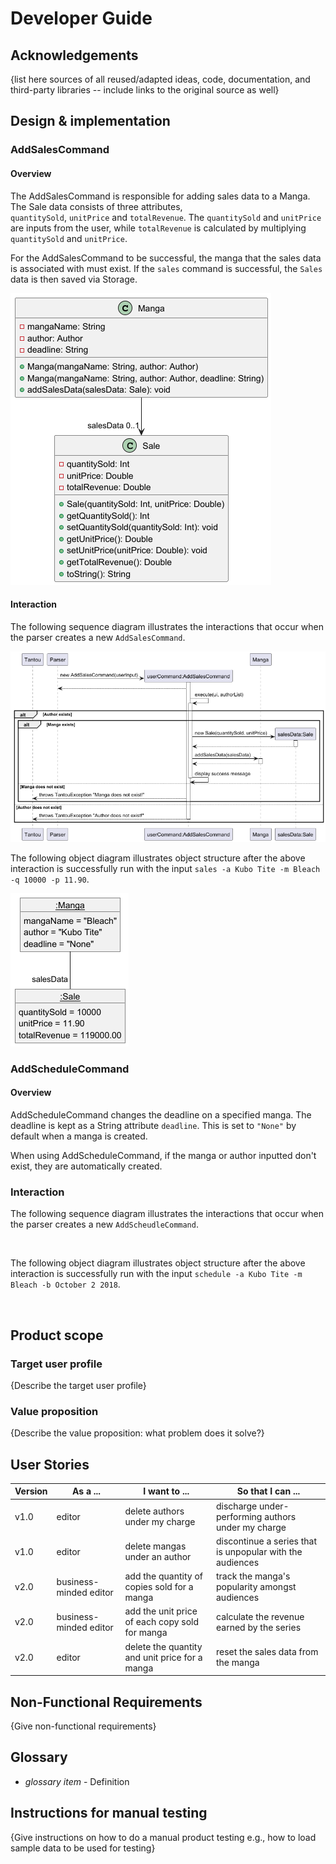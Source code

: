 # Developer Guide

## Acknowledgements

{list here sources of all reused/adapted ideas, code, documentation, and third-party libraries -- include links to the original source as well}

## Design & implementation

### AddSalesCommand
#### Overview
The AddSalesCommand is responsible for adding sales data to a Manga. The Sale data consists of three attributes,  
`quantitySold`, `unitPrice` and `totalRevenue`. The `quantitySold` and `unitPrice` are inputs from the user, while
`totalRevenue` is calculated by multiplying `quantitySold` and `unitPrice`.


For the AddSalesCommand to be successful, the manga that the sales data is associated with must exist. If the `sales`
command is successful, the `Sales` data is then saved via Storage.

![mangasales_class.png](uml%2Fimages%2Fmangasales_class.png)
#### Interaction

The following sequence diagram illustrates the interactions that occur when the parser creates a new `AddSalesCommand`. 

![addsalesdata.png](uml%2Fimages%2Faddsalesdata.png)

The following object diagram illustrates object structure after the above interaction is successfully run
with the input `sales -a Kubo Tite -m Bleach -q 10000 -p 11.90`.

![mangasales_object.png](uml%2Fimages%2Fmangasales_object.png)

### AddScheduleCommand
#### Overview
AddScheduleCommand changes the deadline on a specified manga. The deadline is kept as a String attribute `deadline`. This is set to `"None"` by default when a manga is created.

When using AddScheduleCommand, if the manga or author inputted don't exist, they are automatically created.

### Interaction

The following sequence diagram illustrates the interactions that occur when the parser creates a new `AddScheudleCommand`.

![]()

The following object diagram illustrates object structure after the above interaction is successfully run
with the input `schedule -a Kubo Tite -m Bleach -b October 2 2018`.

![]()

## Product scope
### Target user profile

{Describe the target user profile}

### Value proposition

{Describe the value proposition: what problem does it solve?}

## User Stories

| Version | As a ...               | I want to ...                                  | So that I can ...                                        |
|---------|------------------------|------------------------------------------------|----------------------------------------------------------|
| v1.0    | editor                 | delete authors under my charge                 | discharge under-performing authors under my charge       |
| v1.0    | editor                 | delete mangas under an author                  | discontinue a series that is unpopular with the audiences |
| v2.0    | business-minded editor | add the quantity of copies sold for a manga    | track the manga's popularity amongst audiences           |
| v2.0    | business-minded editor | add the unit price of each copy sold for manga | calculate the revenue earned by the series               |
| v2.0    | editor                 | delete the quantity and unit price for a manga | reset the sales data from the manga                      |

## Non-Functional Requirements

{Give non-functional requirements}

## Glossary

* *glossary item* - Definition

## Instructions for manual testing

{Give instructions on how to do a manual product testing e.g., how to load sample data to be used for testing}
